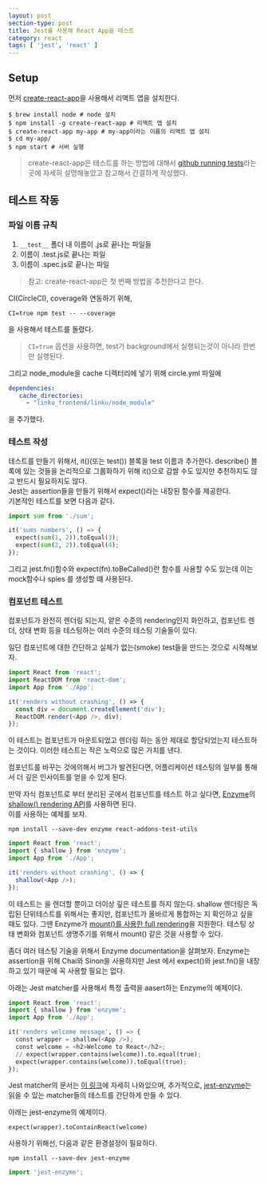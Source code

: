 ```yaml
---
layout: post
section-type: post
title: Jest를 사용해 React App을 테스트
category: react
tags: [ 'jest', 'react' ]
---
```


## Setup

먼저 [create-react-app](https://github.com/facebookincubator/create-react-app)을 사용해서 리액트 앱을 설치한다.

``` shell
$ brew install node # node 설치
$ npm install -g create-react-app # 리액트 앱 설치
$ create-react-app my-app # my-app이라는 이름의 리액트 앱 설치
$ cd my-app/
$ npm start # 서버 실행
```

> create-react-app은 테스트를 하는 방법에 대해서 [github running tests](https://github.com/facebookincubator/create-react-app/blob/master/packages/react-scripts/template/README.md#running-tests)라는 곳에 자세히 설명해놓았고 참고해서 간결하게 작성했다.

## 테스트 작동

### 파일 이름 규칙

1. ```__test__``` 폴더 내 이름이 .js로 끝나는 파일들
2. 이름이 .test.js로 끝나는 파일
3. 이름이 .spec.js로 끝나는 파일

> 참고: create-react-app은 첫 번째 방법을 추천한다고 한다.

CI(CircleCI), coverage와 연동하기 위해,

``` shell
CI=true npm test -- --coverage
```

을 사용해서 테스트를 돌렸다.

> ```CI=true``` 옵션을 사용하면, test가 background에서 실행되는것이 아니라 한번만 실행된다.

그리고 node_module을 cache 디렉터리에 넣기 위해 circle.yml 파일에

``` yml
dependencies:
   cache_directories:
     - "linku_frontend/linku/node_module"
```

을 추가했다.

### 테스트 작성

테스트를 만들기 위해서, it()(또는 test()) 블록을 test 이름과 추가한다. describe() 블록에 있는 것들을 논리적으로 그룹화하기 위해 it()으로 감쌀 수도 있지만 추천하지도 않고 반드시 필요하지도 않다.  
Jest는 assertion들을 만들기 위해서 expect()라는 내장된 함수를 제공한다.  
기본적인 테스트를 보면 다음과 같다.

``` python
import sum from './sum';

it('sums numbers', () => {
  expect(sum(1, 2)).toEqual(3);
  expect(sum(2, 2)).toEqual(4);
});
```

그리고 jest.fn()함수와 expect(fn).toBeCalled()란 함수를 사용할 수도 있는데 이는 mock함수나 spies 를 생성할 떄 사용된다.

### 컴포넌트 테스트

컴포넌트가 완전히 렌더링 되는지, 얕은 수준의 rendering인지 화인하고, 컴포넌트 렌더, 상태 변화 등을 테스팅하는 여러 수준의 테스팅 기술들이 있다.  

일단 컴포넌트에 대한 간단하고 실체가 없는(smoke) test들을 만드는 것으로 시작해보자.

``` js
import React from 'react';
import ReactDOM from 'react-dom';
import App from './App';

it('renders without crashing', () => {
  const div = document.createElement('div');
  ReactDOM.render(<App />, div);
});
```

이 테스트는 컴포넌트가 마운트되었고 렌더링 하는 동안 제대로 할당되었는지 테스트하는 것이다. 이러한 테스트는 작은 노력으로 많은 가치를 낸다.  

컴포넌트를 바꾸는 것에의해서 버그가 발견된다면, 어플리케이션 테스팅의 일부를 통해서 더 깊은 인사이트를 얻을 수 있게 된다.  

만약 자식 컴포넌트로 부터 분리된 곳에서 컴포넌트를 테스트 하고 싶다면, [Enzyme](http://airbnb.io/enzyme/)의 [shallow() rendering API](http://airbnb.io/enzyme/docs/api/shallow.html)를 사용하면 된다.  
이를 사용하는 예제를 보자.

``` shell
npm install --save-dev enzyme react-addons-test-utils
```

``` js
import React from 'react';
import { shallow } from 'enzyme';
import App from './App';

it('renders without crashing', () => {
  shallow(<App />);
});
```

이 테스트는 <App>을 렌더할 뿐이고 더이상 깊은 테스트를 하지 않는다. shallow 렌더링은 독립된 단위테스트를 위해서는 좋지만, 컴포넌트가 올바르게 통합하는 지 확인하고 싶을 때도 있다. 그땐 Enzyme가 [mount()를 사용한 full rendering](http://airbnb.io/enzyme/docs/api/mount.html)을 지원한다. 테스팅 상태 변화와 컴포넌트 생명주기를 위해서 mount() 같은 것을 사용할 수 있다.

좀더 여러 테스팅 기술을 위해서 Enzyme documentation을 살펴보자. Enzyme는 assertion을 위해 Chai와 Sinon을 사용하지만 Jest 에서 expect()와 jest.fn()을 내장하고 있기 때문에 꼭 사용할 필요는 없다.  

아래는 Jest matcher를 사용해서 특정 출력을 aasert하는 Enzyme의 예제이다.

``` python
import React from 'react';
import { shallow } from 'enzyme';
import App from './App';

it('renders welcome message', () => {
  const wrapper = shallow(<App />);
  const welcome = <h2>Welcome to React</h2>;
  // expect(wrapper.contains(welcome)).to.equal(true);
  expect(wrapper.contains(welcome)).toEqual(true);
});
```

Jest matcher의 문서는 [이 링크](http://facebook.github.io/jest/docs/expect.html)에 자세히 나와있으며, 추가적으로, [jest-enzyme](https://github.com/blainekasten/enzyme-matchers)는 읽을 수 있는 matcher들의 테스트를 간단하게 만들 수 있다.

아래는 jest-enzyme의 예제이다.

```
expect(wrapper).toContainReact(welcome)
```

사용하기 위해선, 다음과 같은 환경설정이 필요하다.

```
npm install --save-dev jest-enzyme
```

``` python
import 'jest-enzyme';
```
